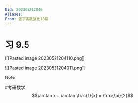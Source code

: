 ```yaml
---
Uid: 202305212046
Aliases:
From: 张宇高数强化18讲
---
```


# 习 9.5


![[Pasted image 20230521204110.png]]

![[Pasted image 20230521204011.png]]

> [!note]  
> #考研数学
> $$\arctan x + \arctan \frac{1}{x} = \frac{\pi}{2}$$ 
